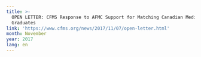 ```yaml
---
title: >-
  OPEN LETTER: CFMS Response to AFMC Support for Matching Canadian Medical
  Graduates
link: 'https://www.cfms.org/news/2017/11/07/open-letter.html'
month: November
year: 2017
lang: en
---
```


